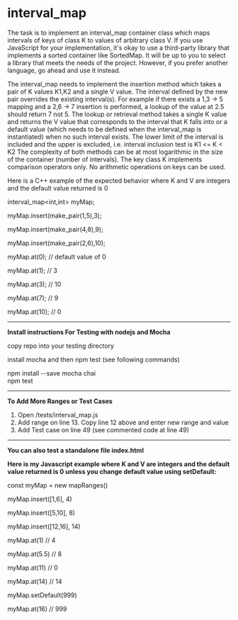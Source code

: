 # interval_map

The task is to implement an interval_map container class which maps intervals of keys of class K to values of arbitrary class V. If you use JavaScript for your implementation, it's okay to use a third-party library that implements a sorted container like SortedMap. It will be up to you to select a library that meets the needs of the project. However, if you prefer another language, go ahead and use it instead.

The interval_map needs to implement the insertion method which takes a pair of K values K1,K2 and a single V value. The interval defined by the new pair overrides the existing interval(s). For example if there exists a 1,3 → 5 mapping and a 2,6 → 7 insertion is performed, a lookup of the value at 2.5 should return 7 not 5.
The lookup or retrieval method takes a single K value and returns the V value that corresponds to the interval that K falls into or a default value (which needs to be defined when the interval_map is instantiated) when no such interval exists. The lower limit of the interval is included and the upper is excluded, i.e. interval inclusion test is K1 <= K < K2
The complexity of both methods can be at most logarithmic in the size of the container (number of intervals).
The key class K implements comparison operators only. No arithmetic operations on keys can be used.


Here is a C++ example of the expected behavior where K and V are integers and the default value returned is 0

interval_map<int,int> myMap;

myMap.insert(make_pair(1,5),3);

myMap.insert(make_pair(4,8),9);

myMap.insert(make_pair(2,6),10);


myMap.at(0); // default value of 0

myMap.at(1); // 3

myMap.at(3); // 10

myMap.at(7); // 9

myMap.at(10); // 0

-----------------------------------------------------------------------------------------------------------

<b>Install instructions For Testing with nodejs and Mocha</b>

copy repo into your testing directory

install mocha and then npm test (see following commands)
  
npm install --save mocha chai<br>
npm test

-------------------------------------------------------------------------------------------------------------
<b>To Add More Ranges or Test Cases</b>

1) Open /tests/interval_map.js<br>
2) Add range on line 13. Copy line 12 above and enter new range and value
3) Add Test case on line 49 (see commented code at line 49)
  
-------------------------------------------------------------------------------------------------------------

<b>You can also test a standalone file index.html</b>

<b>Here is my Javascript example where K and V are integers and the default value returned is 0 unless you change default value using setDefault:</b>

const myMap = new mapRanges()

myMap.insert([1,6], 4)

myMap.insert([5,10], 8)

myMap.insert([12,16], 14)



myMap.at(1)  // 4

myMap.at(5.5) // 8

myMap.at(11) // 0

myMap.at(14) // 14



myMap.setDefault(999) 

myMap.at(16) // 999

